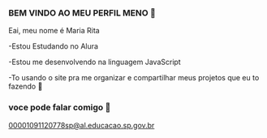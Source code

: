 ### BEM VINDO AO MEU PERFIL MENO 🤙

Eai, meu nome é Maria Rita

-Estou Estudando no Alura


-Estou me desenvolvendo na linguagem JavaScript


-To usando o site pra me organizar e compartilhar meus projetos que eu to fazendo 🤙

### voce pode falar comigo 📧

00001091120778sp@al.educacao.sp.gov.br
